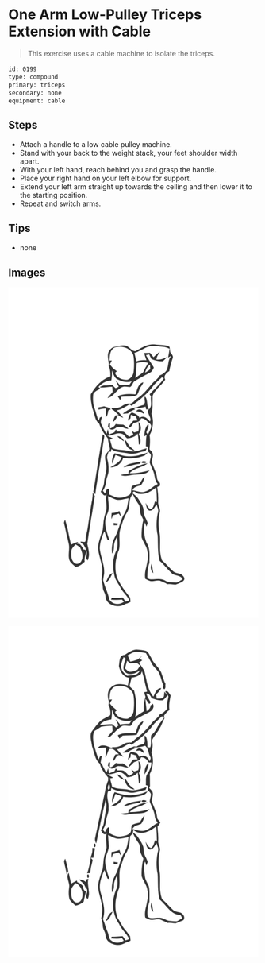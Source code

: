 # One Arm Low-Pulley Triceps Extension with Cable
> This exercise uses a cable machine to isolate the triceps.

``` 
id: 0199 
type: compound 
primary: triceps 
secondary: none 
equipment: cable 
``` 

## Steps

 - Attach a handle to a low cable pulley machine.
 - Stand with your back to the weight stack, your feet shoulder width apart.
 - With your left hand, reach behind you and grasp the handle.
 - Place your right hand on your left elbow for support.
 - Extend your left arm straight up towards the ceiling and then lower it to the starting position.
 - Repeat and switch arms.

## Tips

 - none

## Images

![](../svg/0199-relaxation.svg)

![](../svg/0199-tension.svg)
